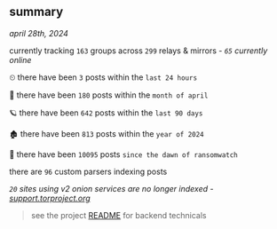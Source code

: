 
## summary
_april 28th, 2024_

currently tracking `163` groups across `299` relays & mirrors - _`65` currently online_

⏲ there have been `3` posts within the `last 24 hours`

🦈 there have been `180` posts within the `month of april`

🪐 there have been `642` posts within the `last 90 days`

🏚 there have been `813` posts within the `year of 2024`

🦕 there have been `10095` posts `since the dawn of ransomwatch`

there are `96` custom parsers indexing posts

_`20` sites using v2 onion services are no longer indexed - [support.torproject.org](https://support.torproject.org/onionservices/v2-deprecation/)_

> see the project [README](https://github.com/joshhighet/ransomwatch#ransomwatch--) for backend technicals
